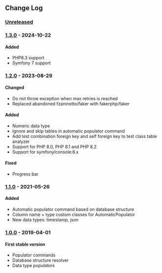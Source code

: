 ## Change Log

### [Unreleased][unreleased]

### [1.3.0] - 2024-10-22
#### Added
- PHP8.3 support
- Symfony 7 support

### [1.2.0] - 2023-08-29
#### Changed
- Do not throw exception when max retries is reached
- Replaced abandoned fzaninotto/faker with fakerphp/faker

#### Added
- Numeric data type
- Ignore and skip tables in automatic populator command
- Add test combination foreign key and self foreign key to test class table analyzer
- Support for PHP 8.0, PHP 8.1 and PHP 8.2
- Support for symfony/console:6.x

#### Fixed
- Progress bar

### [1.1.0] - 2021-05-26
#### Added
- Automatic populator command based on database structure
- Column name + type custom classes for AutomaticPopulator
- New data types: timestamp, json

### [1.0.0] - 2019-04-01
#### First stable version
- Populator commands
- Database structure resolver
- Data type populators

[unreleased]: https://github.com/lulco/populator/compare/1.3.0...HEAD
[1.3.0]: https://github.com/lulco/populator/compare/1.2.0...1.3.0
[1.2.0]: https://github.com/lulco/populator/compare/1.1.0...1.2.0
[1.1.0]: https://github.com/lulco/populator/compare/1.0.0...1.1.0
[1.0.0]: https://github.com/lulco/populator/compare/f744a241c8cb78327e2d5d382f5af88228779cfb...1.0.0
